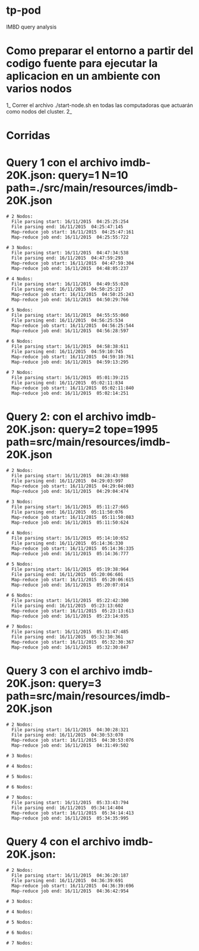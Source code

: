 # tp-pod
IMBD query analysis

# Como preparar el entorno a partir del codigo fuente para ejecutar la aplicacion en un ambiente con varios nodos
1_ Correr el archivo ./start-node.sh en todas las computadoras que actuarán como nodos del cluster.
2_ 

# Corridas
  # Query 1 con el archivo imdb-20K.json: query=1 N=10 path=./src/main/resources/imdb-20K.json
    
    # 2 Nodos:
      File parsing start: 16/11/2015  04:25:25:254
      File parsing end: 16/11/2015  04:25:47:145
      Map-reduce job start: 16/11/2015  04:25:47:161
      Map-reduce job end: 16/11/2015  04:25:55:722
      
    # 3 Nodos:
      File parsing start: 16/11/2015  04:47:34:538
      File parsing end: 16/11/2015  04:47:59:293
      Map-reduce job start: 16/11/2015  04:47:59:304
      Map-reduce job end: 16/11/2015  04:48:05:237

    # 4 Nodos:
      File parsing start: 16/11/2015  04:49:55:020
      File parsing end: 16/11/2015  04:50:25:217
      Map-reduce job start: 16/11/2015  04:50:25:243
      Map-reduce job end: 16/11/2015  04:50:29:766
    
    # 5 Nodos:
      File parsing start: 16/11/2015  04:55:55:060
      File parsing end: 16/11/2015  04:56:25:534
      Map-reduce job start: 16/11/2015  04:56:25:544
      Map-reduce job end: 16/11/2015  04:56:28:597

    # 6 Nodos:
      File parsing start: 16/11/2015  04:58:38:611
      File parsing end: 16/11/2015  04:59:10:745
      Map-reduce job start: 16/11/2015  04:59:10:761
      Map-reduce job end: 16/11/2015  04:59:13:295
    
    # 7 Nodos:
      File parsing start: 16/11/2015  05:01:39:215
      File parsing end: 16/11/2015  05:02:11:834
      Map-reduce job start: 16/11/2015  05:02:11:840
      Map-reduce job end: 16/11/2015  05:02:14:251
    
  # Query 2: con el archivo imdb-20K.json: query=2 tope=1995 path=src/main/resources/imdb-20K.json
    
    # 2 Nodos:
      File parsing start: 16/11/2015  04:28:43:988
      File parsing end: 16/11/2015  04:29:03:997
      Map-reduce job start: 16/11/2015  04:29:04:003
      Map-reduce job end: 16/11/2015  04:29:04:474
    
    # 3 Nodos:
      File parsing start: 16/11/2015  05:11:27:665
      File parsing end: 16/11/2015  05:11:50:076
      Map-reduce job start: 16/11/2015  05:11:50:083
      Map-reduce job end: 16/11/2015  05:11:50:624

    # 4 Nodos:
      File parsing start: 16/11/2015  05:14:10:652
      File parsing end: 16/11/2015  05:14:36:330
      Map-reduce job start: 16/11/2015  05:14:36:335
      Map-reduce job end: 16/11/2015  05:14:36:777

    # 5 Nodos:
      File parsing start: 16/11/2015  05:19:38:964
      File parsing end: 16/11/2015  05:20:06:601
      Map-reduce job start: 16/11/2015  05:20:06:615
      Map-reduce job end: 16/11/2015  05:20:07:014
    
    # 6 Nodos:
      File parsing start: 16/11/2015  05:22:42:300
      File parsing end: 16/11/2015  05:23:13:602
      Map-reduce job start: 16/11/2015  05:23:13:613
      Map-reduce job end: 16/11/2015  05:23:14:035

    # 7 Nodos:
      File parsing start: 16/11/2015  05:31:47:485
      File parsing end: 16/11/2015  05:32:30:361
      Map-reduce job start: 16/11/2015  05:32:30:367
      Map-reduce job end: 16/11/2015  05:32:30:847
    

  # Query 3 con el archivo imdb-20K.json: query=3 path=src/main/resources/imdb-20K.json
    
    # 2 Nodos:
      File parsing start: 16/11/2015  04:30:28:321
      File parsing end: 16/11/2015  04:30:53:070
      Map-reduce job start: 16/11/2015  04:30:53:076
      Map-reduce job end: 16/11/2015  04:31:49:502
      
    # 3 Nodos:
    
    # 4 Nodos:
    
    # 5 Nodos:
    
    # 6 Nodos:
    
    # 7 Nodos:
      File parsing start: 16/11/2015  05:33:43:794
      File parsing end: 16/11/2015  05:34:14:404
      Map-reduce job start: 16/11/2015  05:34:14:413
      Map-reduce job end: 16/11/2015  05:34:35:995

  # Query 4 con el archivo imdb-20K.json:
    
    # 2 Nodos:
      File parsing start: 16/11/2015  04:36:20:187
      File parsing end: 16/11/2015  04:36:39:691
      Map-reduce job start: 16/11/2015  04:36:39:696
      Map-reduce job end: 16/11/2015  04:36:42:954
      
    # 3 Nodos:
    
    # 4 Nodos:
    
    # 5 Nodos:
    
    # 6 Nodos:
    
    # 7 Nodos:
    
